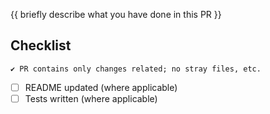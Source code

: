<!--
Add a descriptive title textbox above, e.g.
feat(validatorName): brief title of what has been done
-->

{{ briefly describe what you have done in this PR }}

## Checklist

    ✔ PR contains only changes related; no stray files, etc.
- [ ] README updated (where applicable)
- [ ] Tests written (where applicable)
